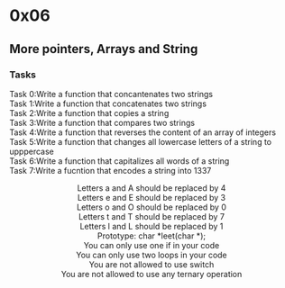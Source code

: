 # 0x06 
## More pointers, Arrays and String
### Tasks
Task 0:Write a function that concantenates two strings </br>
Task 1:Write a function that concatenates two strings </br>
Task 2:Write a function that copies a string </br>
Task 3:Write a function that compares two strings </br>
Task 4:Write a function that reverses the content of an array of integers</br>
Task 5:Write a function that changes all lowercase letters of a string to upppercase</br>
Task 6:Write a function that capitalizes all words of a string</br>
Task 7:Write a fucntion that encodes a string into 1337</br>
<p align = "center">
Letters a and A should be replaced by 4 </br>
Letters e and E should be replaced by 3 </br>
Letters o and O should be replaced by 0 </br>
Letters t and T should be replaced by 7 </br>
Letters l and L should be replaced by 1 </br>
Prototype: char *leet(char *); </br>
You can only use one if in your code </br>
You can only use two loops in your code </br>
You are not allowed to use switch </br>
You are not allowed to use any ternary operation </br>
</p>
